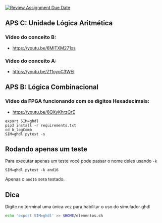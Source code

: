 [![Review Assignment Due Date](https://classroom.github.com/assets/deadline-readme-button-22041afd0340ce965d47ae6ef1cefeee28c7c493a6346c4f15d667ab976d596c.svg)](https://classroom.github.com/a/tgRCPRor)

## APS C: Unidade Lógica Aritmética
### Vídeo do conceito B:
* https://youtu.be/6MlTXM271xs

### Vídeo do conceito A:
* https://youtu.be/Z11oyoC3WEI

## APS B: Lógica Combinacional
### Video da FPGA funcionando com os dígitos Hexadecimais:
* https://youtu.be/6QXyKhrzQrE

```
export SIM=ghdl
pip3 install -r requirements.txt
cd b_logComb
SIM=ghdl pytest -s
```

## Rodando apenas um teste

Para executar apenas um teste você pode passar o nome deles usando `-k` 

```
SIM=ghdl pytest -k and16
```

Apenas o `and16` sera testado.

## Dica

Digite no terminal uma única vez para habilitar o uso do simulador ghdl

```bash
echo 'export SIM=ghdl' >> $HOME/elementos.sh
```